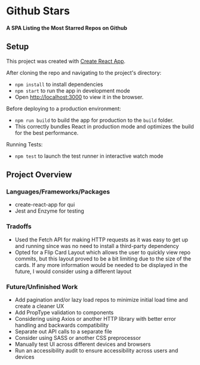 # Github Stars
#### A SPA Listing the Most Starred Repos on Github

## Setup

This project was created with [Create React App](https://github.com/facebookincubator/create-react-app).

After cloning the repo and navigating to the project's directory:

* `npm install`  to install dependencies
* `npm start`  to run the app in development mode
* Open [http://localhost:3000](http://localhost:3000) to view it in the browser.

Before deploying to a production environment:

* `npm run build` to build the app for production to the `build` folder.
* This correctly bundles React in production mode and optimizes the build for the best performance.

Running Tests:

* `npm test` to launch the test runner in interactive watch mode


## Project Overview

### Languages/Frameworks/Packages

* create-react-app for qui
* Jest and Enzyme for testing

### Tradoffs

* Used the Fetch API for making HTTP requests as it was easy to get up and running since was no need to install a third-party dependency
* Opted for a Flip Card Layout which allows the user to quickly view repo commits, but this layout proved to be a bit limiting due to the size of the cards. If any more information would be needed to be displayed in the future, I would consider using a different layout

### Future/Unfinished Work

* Add pagination and/or lazy load repos to minimize initial load time and create a cleaner UX
* Add PropType validation to components
* Considering using Axios or another HTTP library with better error handling and backwards compatibility
* Separate out API calls to a separate file
* Consider using SASS or another CSS preprocessor
* Manually test UI across different devices and browsers
* Run an accessibility audit to ensure accessibility across users and devices
